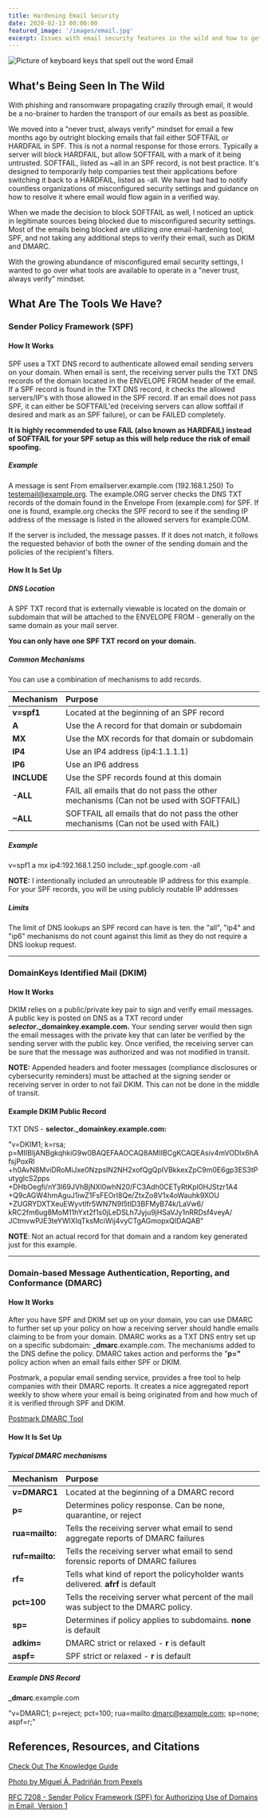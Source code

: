 ```yaml
---
title: Hardening Email Security
date: 2020-02-13 00:00:00
featured_image: '/images/email.jpg'
excerpt: Issues with email security features in the wild and how to get them working as a well-oiled machine.
---
```


![Picture of keyboard keys that spell out the word Email](/images/email.jpg)

## What's Being Seen In The Wild

With phishing and ransomware propagating crazily through email, it would be a no-brainer to harden the transport of our emails as best as possible.

We moved into a "never trust, always verify" mindset for email a few months ago by outright blocking emails that fail either SOFTFAIL or HARDFAIL in SPF. This is not a normal response for those errors. Typically a server will block HARDFAIL, but allow SOFTFAIL with a mark of it being untrusted. SOFTFAIL, listed as ~all in an SPF record, is not best practice. It's designed to temporarily help companies test their applications before switching it back to a HARDFAIL, listed as -all. We have had had to notify countless organizations of misconfigured security settings and guidance on how to resolve it where email would flow again in a verified way.

When we made the decision to block SOFTFAIL as well, I noticed an uptick in legitimate sources being blocked due to misconfigured security settings. Most of the emails being blocked are utilizing one email-hardening tool, SPF, and not taking any additional steps to verify their email, such as DKIM and DMARC.

With the growing abundance of misconfigured email security settings, I wanted to go over what tools are available to operate in a "never trust, always verify" mindset.

## What Are The Tools We Have?

### Sender Policy Framework (SPF)

#### How It Works

SPF uses a TXT DNS record to authenticate allowed email sending servers on your domain. When email is sent, the receiving server pulls the TXT DNS records of the domain located in the ENVELOPE FROM header of the email. If a SPF record is found in the TXT DNS record, it checks the allowed servers/IP's with those allowed in the SPF record. If an email does not pass SPF, it can either be SOFTFAIL'ed (receiving servers can allow softfail if desired and mark as an SPF failure), or can be FAILED completely.

**It is highly recommended to use FAIL (also known as HARDFAIL) instead of SOFTFAIL for your SPF setup as this will help reduce the risk of email spoofing.**

##### Example

A message is sent From emailserver.example.com (192.168.1.250) To testemail@example.org. The example.ORG server checks the DNS TXT records of the domain found in the Envelope From (example.com) for SPF. If one is found, example.org checks the SPF record to see if the sending IP address of the message is listed in the allowed servers for example.COM. 

If the server is included, the message passes. If it does not match, it follows the requested behavior of both the owner of the sending domain and the policies of the recipient's filters.

#### How It Is Set Up

##### DNS Location

A SPF TXT record that is externally viewable is located on the domain or subdomain that will be attached to the ENVELOPE FROM - generally on the same domain as your mail server.

**You can only have one SPF TXT record on your domain.**

##### Common Mechanisms

You can use a combination of mechanisms to add records.

| Mechanism | Purpose |
| :--- | :--- |
| **v=spf1** | Located at the beginning of an SPF record |
| **A** | Use the A record for that domain or subdomain |
| **MX** | Use the MX records for that domain or subdomain |
| **IP4** | Use an IP4 address \(ip4:1.1.1.1\) |
| **IP6** | Use an IP6 address |
| **INCLUDE** | Use the SPF records found at this domain |
| **-ALL** | FAIL all emails that do not pass the other mechanisms \(Can not be used with SOFTFAIL\) |
| **~ALL** | SOFTFAIL all emails that do not pass the other mechanisms \(Can not be used with FAIL\) |

##### Example

 v=spf1 a mx ip4:192.168.1.250 include:\_spf.google.com -all

 **NOTE:** I intentionally included an unrouteable IP address for this example. For your SPF records, you will be using publicly routable IP addresses

##### Limits

The limit of DNS lookups an SPF record can have is ten. the "all", "ip4" and "ip6" mechanisms do not count against this limit as they do not require a DNS lookup request.

***

### DomainKeys Identified Mail (DKIM)

#### How It Works

DKIM relies on a public/private key pair to sign and verify email messages. A public key is posted on DNS as a TXT record under _**selector**_**.\_domainkey.example.com.** Your sending server would then sign the email messages with the private key that can later be verified by the sending server with the public key. Once verified, the receiving server can be sure that the message was authorized and was not modified in transit.

 **NOTE:** Appended headers and footer messages \(compliance disclosures or cybersecurity reminders\) must be attached at the signing sender or receiving server in order to not fail DKIM. This can not be done in the middle of transit.

#### Example DKIM Public Record

TXT DNS - **selector.\_domainkey.example.com:**

"v=DKIM1; k=rsa; p=MIIBIjANBgkqhkiG9w0BAQEFAAOCAQ8AMIIBCgKCAQEAsiv4mVODIx6hAfsjPoxRl
+h0AvN8MviDRoMiJxe0NzpslN2NH2xofQgQpIVBkkexZpC9m0E6gp3ES3tPutyglcS2pps
+DHbOegfi/nY3l69JVhBjNXl0whN20/FC3Adh0CETyRtKpI0HJStzr1A4
+Q9cAGW4hmAguJ1iwZ1FsFEOrI8Qe/ZtxZo8V1x4oWauhk9XOU
+ZUGRYDXTXeuEWyvtlfr5WN7N9I5tlD3BFMyB74k/LaVw6/
kRC2fm6ug8MoM11hYxt2f1s0jLeDSLh7Jyju9jHSaVJy1nRRDsf4veyA/
JCtmvwPJE3teYWlXIqTksMciWij4vyCTgAGmopxQIDAQAB"

 **NOTE**: Not an actual record for that domain and a random key generated just for this example.

***

### Domain-based Message Authentication, Reporting, and Conformance (DMARC)

#### How It Works

After you have SPF and DKIM set up on your domain, you can use DMARC to further set up your policy on how a receiving server should handle emails claiming to be from your domain. DMARC works as a TXT DNS entry set up on a specific subdomain: **\_dmarc**.example.com. The mechanisms added to the DNS define the policy. DMARC takes action and performs the "**p="** policy action when an email fails either SPF or DKIM. 

Postmark, a popular email sending service, provides a free tool to help companies with their DMARC reports. It creates a nice aggregated report weekly to show where your email is being originated from and how much of it is verified through SPF and DKIM.

<a href="https://dmarc.postmarkapp.com/"> Postmark DMARC Tool </a>

#### How It Is Set Up

##### Typical DMARC mechanisms

| Mechanism | Purpose |
| :--- | :--- |
| **v=DMARC1** | Located at the beginning of a DMARC record |
| **p=** | Determines policy response. Can be none, quarantine, or reject  |
| **rua=mailto:** | Tells the receiving server what email to send aggregate reports of DMARC failures |
| **ruf=mailto:** | Tells the receiving server what email to send forensic reports of DMARC failures |
| **rf=** | Tells what kind of report the policyholder wants delivered. **afrf** is default |
| **pct=100** | Tells the receiving server what percent of the mail was subject to the DMARC policy. |
| **sp=** | Determines if policy applies to subdomains. **none** is default |
| **adkim=** | DMARC strict or relaxed - **r** is default |
| **aspf=** | SPF strict or relaxed - **r** is default |

##### Example DNS Record

 **\_dmarc**.example.com

"v=DMARC1; p=reject; pct=100; rua=mailto:dmarc@example.com; sp=none; aspf=r;"

## References, Resources, and Citations

<a href="https://knowledge.ryangarr.com/it-systems/email/email-concepts" class="button button--small">Check Out The Knowledge Guide</a>

<a href="https://www.pexels.com/photo/email-blocks-on-gray-surface-1591062/">Photo by Miguel Á. Padriñán from Pexels</a>

<a href="https://tools.ietf.org/html/rfc7208"> RFC 7208 - Sender Policy Framework (SPF) for Authorizing Use of Domains in Email, Version 1